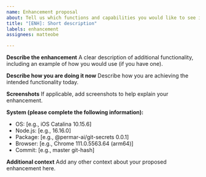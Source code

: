 ```yaml
---
name: Enhancement proposal
about: Tell us which functions and capabilities you would like to see in the package
title: "[ENH]: Short description"
labels: enhancement
assignees: matteobe

---
```


**Describe the enhancement**
A clear description of additional functionality, including an example of how
you would use (if you have one).

**Describe how you are doing it now**
Describe how you are achieving the intended functionality today.

**Screenshots**
If applicable, add screenshots to help explain your enhancement.

**System (please complete the following information):**
- OS: [e.g., iOS Catalina 10.15.6]
- Node.js: [e.g., 16.16.0]
- Package: [e.g., @permar-ai/git-secrets 0.0.1]
- Browser: [e.g., Chrome 111.0.5563.64 (arm64)]
- Commit: [e.g., master git-hash]

**Additional context**
Add any other context about your proposed enhancement here.